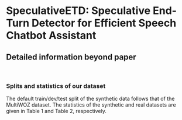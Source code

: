 # SpeculativeETD: Speculative End-Turn Detector for Efficient Speech Chatbot Assistant


## Detailed information beyond paper
<br>

### Splits and statistics of our dataset

The default train/dev/test split of the synthetic data follows that of the MultiWOZ dataset. The statistics of the synthetic and real datasets are given in Table 1 and Table 2, respectively.

